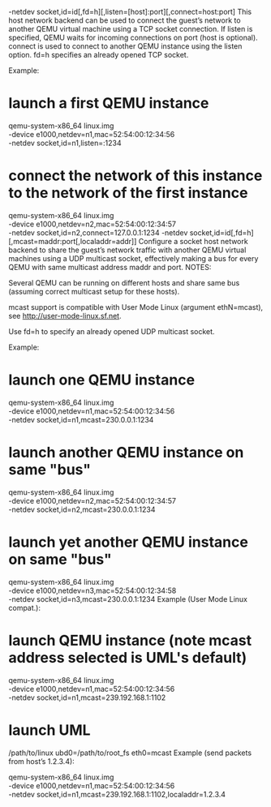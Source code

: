 -netdev socket,id=id[,fd=h][,listen=[host]:port][,connect=host:port]
This host network backend can be used to connect the guest’s network to another QEMU virtual machine using a TCP socket connection. If listen is specified, QEMU waits for incoming connections on port (host is optional). connect is used to connect to another QEMU instance using the listen option. fd=h specifies an already opened TCP socket.

Example:

# launch a first QEMU instance
qemu-system-x86_64 linux.img \
                 -device e1000,netdev=n1,mac=52:54:00:12:34:56 \
                 -netdev socket,id=n1,listen=:1234
# connect the network of this instance to the network of the first instance
qemu-system-x86_64 linux.img \
                 -device e1000,netdev=n2,mac=52:54:00:12:34:57 \
                 -netdev socket,id=n2,connect=127.0.0.1:1234
-netdev socket,id=id[,fd=h][,mcast=maddr:port[,localaddr=addr]]
Configure a socket host network backend to share the guest’s network traffic with another QEMU virtual machines using a UDP multicast socket, effectively making a bus for every QEMU with same multicast address maddr and port. NOTES:

Several QEMU can be running on different hosts and share same bus (assuming correct multicast setup for these hosts).

mcast support is compatible with User Mode Linux (argument ethN=mcast), see http://user-mode-linux.sf.net.

Use fd=h to specify an already opened UDP multicast socket.

Example:

# launch one QEMU instance
qemu-system-x86_64 linux.img \
                 -device e1000,netdev=n1,mac=52:54:00:12:34:56 \
                 -netdev socket,id=n1,mcast=230.0.0.1:1234
# launch another QEMU instance on same "bus"
qemu-system-x86_64 linux.img \
                 -device e1000,netdev=n2,mac=52:54:00:12:34:57 \
                 -netdev socket,id=n2,mcast=230.0.0.1:1234
# launch yet another QEMU instance on same "bus"
qemu-system-x86_64 linux.img \
                 -device e1000,netdev=n3,mac=52:54:00:12:34:58 \
                 -netdev socket,id=n3,mcast=230.0.0.1:1234
Example (User Mode Linux compat.):

# launch QEMU instance (note mcast address selected is UML's default)
qemu-system-x86_64 linux.img \
                 -device e1000,netdev=n1,mac=52:54:00:12:34:56 \
                 -netdev socket,id=n1,mcast=239.192.168.1:1102
# launch UML
/path/to/linux ubd0=/path/to/root_fs eth0=mcast
Example (send packets from host’s 1.2.3.4):

qemu-system-x86_64 linux.img \
                 -device e1000,netdev=n1,mac=52:54:00:12:34:56 \
                 -netdev socket,id=n1,mcast=239.192.168.1:1102,localaddr=1.2.3.4

